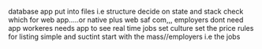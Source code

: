 database app
put into files i.e structure
decide on state and stack
check which for web app.....or native plus web
saf com,,,
employers dont need app
workeres needs app to see real time jobs
set culture
set the price
rules for listing
simple and suctint
start with the mass//employers i.e the jobs
